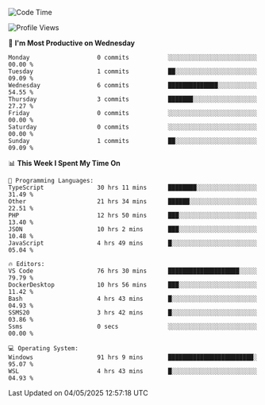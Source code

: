 <!--START_SECTION:waka-->
![Code Time](http://img.shields.io/badge/Code%20Time-4%2C861%20hrs%2011%20mins-blue)

![Profile Views](http://img.shields.io/badge/Profile%20Views-0-blue)

📅 **I'm Most Productive on Wednesday** 

```text
Monday                   0 commits           ░░░░░░░░░░░░░░░░░░░░░░░░░   00.00 % 
Tuesday                  1 commits           ██░░░░░░░░░░░░░░░░░░░░░░░   09.09 % 
Wednesday                6 commits           ██████████████░░░░░░░░░░░   54.55 % 
Thursday                 3 commits           ███████░░░░░░░░░░░░░░░░░░   27.27 % 
Friday                   0 commits           ░░░░░░░░░░░░░░░░░░░░░░░░░   00.00 % 
Saturday                 0 commits           ░░░░░░░░░░░░░░░░░░░░░░░░░   00.00 % 
Sunday                   1 commits           ██░░░░░░░░░░░░░░░░░░░░░░░   09.09 % 
```


📊 **This Week I Spent My Time On** 

```text
💬 Programming Languages: 
TypeScript               30 hrs 11 mins      ████████░░░░░░░░░░░░░░░░░   31.49 % 
Other                    21 hrs 34 mins      ██████░░░░░░░░░░░░░░░░░░░   22.51 % 
PHP                      12 hrs 50 mins      ███░░░░░░░░░░░░░░░░░░░░░░   13.40 % 
JSON                     10 hrs 2 mins       ███░░░░░░░░░░░░░░░░░░░░░░   10.48 % 
JavaScript               4 hrs 49 mins       █░░░░░░░░░░░░░░░░░░░░░░░░   05.04 % 

🔥 Editors: 
VS Code                  76 hrs 30 mins      ████████████████████░░░░░   79.79 % 
DockerDesktop            10 hrs 56 mins      ███░░░░░░░░░░░░░░░░░░░░░░   11.42 % 
Bash                     4 hrs 43 mins       █░░░░░░░░░░░░░░░░░░░░░░░░   04.93 % 
SSMS20                   3 hrs 42 mins       █░░░░░░░░░░░░░░░░░░░░░░░░   03.86 % 
Ssms                     0 secs              ░░░░░░░░░░░░░░░░░░░░░░░░░   00.00 % 

💻 Operating System: 
Windows                  91 hrs 9 mins       ████████████████████████░   95.07 % 
WSL                      4 hrs 43 mins       █░░░░░░░░░░░░░░░░░░░░░░░░   04.93 % 
```


 Last Updated on 04/05/2025 12:57:18 UTC
<!--END_SECTION:waka-->
